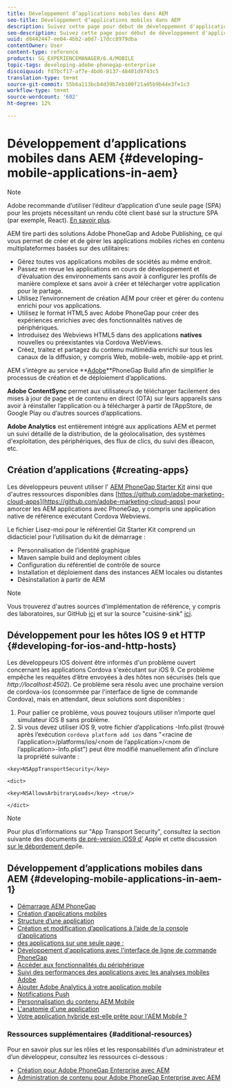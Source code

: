 ```yaml
---
title: Développement d’applications mobiles dans AEM
seo-title: Développement d’applications mobiles dans AEM
description: Suivez cette page pour début de développement d'applications mobiles dans AEM à l'aide de Adobe PhoneGap Enterprise.
seo-description: Suivez cette page pour début de développement d'applications mobiles dans AEM à l'aide de Adobe PhoneGap Enterprise.
uuid: d8442447-ee04-4bb2-a0d7-17dcc8979dba
contentOwner: User
content-type: reference
products: SG_EXPERIENCEMANAGER/6.4/MOBILE
topic-tags: developing-adobe-phonegap-enterprise
discoiquuid: fd7bcf17-af7e-4bd6-8137-48401d9743c5
translation-type: tm+mt
source-git-commit: 55b6a113bcb4d39b7eb100f21a05b9b44e3fe1c3
workflow-type: tm+mt
source-wordcount: '602'
ht-degree: 12%

---
```



# Développement d’applications mobiles dans AEM {#developing-mobile-applications-in-aem}

>[!NOTE]
>
>Adobe recommande d’utiliser l’éditeur d’application d’une seule page (SPA) pour les projets nécessitant un rendu côté client basé sur la structure SPA (par exemple, React). [En savoir plus](/help/sites-developing/spa-overview.md).

AEM tire parti des solutions Adobe PhoneGap and Adobe Publishing, ce qui vous permet de créer et de gérer les applications mobiles riches en contenu multiplateformes basées sur des utilitaires:

* Gérez toutes vos applications mobiles de sociétés au même endroit.
* Passez en revue les applications en cours de développement et d’évaluation des environnements sans avoir à configurer les profils de manière complexe et sans avoir à créer et télécharger votre application pour le partage.
* Utilisez l’environnement de création AEM pour créer et gérer du contenu enrichi pour vos applications.
* Utilisez le format HTML5 avec Adobe PhoneGap pour créer des expériences enrichies avec des fonctionnalités natives de périphériques.
* Introduisez des Webviews HTML5 dans des applications **natives** nouvelles ou préexistantes via Cordova WebViews.
* Créez, traitez et partagez du contenu multimédia enrichi sur tous les canaux de la diffusion, y compris Web, mobile-web, mobile-app et print.

AEM s’intègre au service **[Adobe](https://build.phonegap.com/)**PhoneGap Build afin de simplifier le processus de création et de déploiement d’applications.

**Adobe ContentSync** permet aux utilisateurs de télécharger facilement des mises à jour de page et de contenu en direct (OTA) sur leurs appareils sans avoir à réinstaller l’application ou à télécharger à partir de l’AppStore, de Google Play ou d’autres sources d’applications.

**Adobe Analytics** est entièrement intégré aux applications AEM et permet un suivi détaillé de la distribution, de la géolocalisation, des systèmes d&#39;exploitation, des périphériques, des flux de clics, du suivi des iBeacon, etc.

## Création d’applications {#creating-apps}

Les développeurs peuvent utiliser l&#39; [AEM PhoneGap Starter Kit](https://github.com/Adobe-Marketing-Cloud/aem-phonegap-starter-kit) ainsi que d&#39;autres ressources disponibles dans [https://github.com/adobe-marketing-cloud-apps](https://github.com/adobe-marketing-cloud-apps) pour amorcer les AEM applications avec PhoneGap, y compris une application native de référence exécutant Cordova Webviews.

Le fichier Lisez-moi pour le référentiel Git Starter Kit comprend un didacticiel pour l’utilisation du kit de démarrage :

* Personnalisation de l’identité graphique
* Maven sample build and deployment cibles
* Configuration du référentiel de contrôle de source
* Installation et déploiement dans des instances AEM locales ou distantes
* Désinstallation à partir de AEM

>[!NOTE]
>
>Vous trouverez d&#39;autres sources d&#39;implémentation de référence, y compris des laboratoires, sur GitHub [ici](https://github.com/adobe-marketing-cloud-apps) et sur la source &quot;cuisine-sink&quot; [ici](https://github.com/blefebvre/aem-phonegap-kitchen-sink).

## Développement pour les hôtes IOS 9 et HTTP {#developing-for-ios-and-http-hosts}

Les développeurs IOS doivent être informés d&#39;un problème ouvert concernant les applications Cordova s&#39;exécutant sur iOS 9. Ce problème empêche les requêtes d’être envoyées à des hôtes non sécurisés (tels que *http://localhost:4502*). Ce problème sera résolu avec une prochaine version de cordova-ios (consommée par l&#39;interface de ligne de commande Cordova), mais en attendant, deux solutions sont disponibles :

1. Pour pallier ce problème, vous pouvez toujours utiliser n’importe quel simulateur iOS 8 sans problème.
1. Si vous devez utiliser iOS 9, votre fichier d’applications -Info.plist (trouvé après l’exécution `cordova platform add ios` dans &quot;&lt;racine de l’application>/platforms/ios/&lt;nom de l’application>/&lt;nom de l’application>-Info.plist&quot;) peut être modifié manuellement afin d’inclure la propriété suivante :

```
<key>NSAppTransportSecurity</key>

<dict>

<key>NSAllowsArbitraryLoads</key> <true/>

</dict>
```

>[!NOTE]
>
>Pour plus d’informations sur &quot;App Transport Security&quot;, consultez la section suivante des documents [de pré-version iOS9 d’](https://developer.apple.com/library/prerelease/ios/releasenotes/General/WhatsNewIniOS/Articles/iOS9.html#//apple_ref/doc/uid/TP40016198-SW14) Apple et cette discussion [sur le débordement de](https://stackoverflow.com/questions/30751053/ios9-ats-what-about-html5-based-apps/)pile.

## Développement d’applications mobiles dans AEM {#developing-mobile-applications-in-aem-1}

* [Démarrage AEM PhoneGap](/help/mobile/starting-aem-phonegap-app.md)
* [Création d’applications mobiles](/help/mobile/building-app-mobile-phonegap.md)
* [Structure d’une application](/help/mobile/phonegap-structure-an-app.md)
* [Création et modification d’applications à l’aide de la console d’applications](/help/mobile/phonegap-apps-console.md)
* [des applications sur une seule page ;](/help/mobile/phonegap-single-page-applications.md)
* [Développement d&#39;applications avec l&#39;interface de ligne de commande PhoneGap](/help/mobile/phonegap-apps-pg-cli.md)
* [Accéder aux fonctionnalités du périphérique](/help/mobile/phonegap-access-device-features.md)
* [Suivi des performances des applications avec les analyses mobiles Adobe](/help/mobile/phonegap-intro-to-app-analytics.md)
* [Ajouter Adobe Analytics à votre application mobile](/help/mobile/phonegap-add-analytics-to-apps.md)
* [Notifications Push](/help/mobile/phonegap-push-notifications.md)
* [Personnalisation du contenu AEM Mobile](/help/mobile/phonegap-aem-mobile-content-personalization.md)
* [L&#39;anatomie d&#39;une application](/help/mobile/phonegap-apps-arch.md)
* [Votre application hybride est-elle prête pour l&#39;AEM Mobile ?](/help/mobile/phonegap-adding-content-to-imported-app.md)

### Ressources supplémentaires {#additional-resources}

Pour en savoir plus sur les rôles et les responsabilités d’un administrateur et d’un développeur, consultez les ressources ci-dessous :

* [Création pour Adobe PhoneGap Enterprise avec AEM](/help/mobile/phonegap.md)
* [Administration de contenu pour Adobe PhoneGap Enterprise avec AEM](/help/mobile/administer-phonegap.md)

